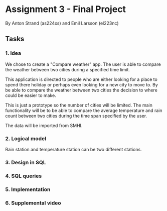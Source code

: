 # Assignment 3 - Final Project

By Anton Strand (as224xs) and Emil Larsson (el223nc)

## Tasks

### 1. Idea

We chose to create a "Compare weather" app. The user is able to compare the weather between two cities during a specified time limit.

This application is directed to people who are either looking for a place to spend there holiday or perhaps even looking for a new city to move to. By be able to compare the weather between two cities the decision to where could be easier to make.

This is just a prototype so the number of cities will be limited. The main functionality will be to be able to compare the average temperature and rain count between two cities during the time span specified by the user.

The data will be imported from SMHI.

### 2. Logical model

Rain station and temperature station can be two different stations.

### 3. Design in SQL

### 4. SQL queries

### 5. Implementation

### 6. Supplemental video
